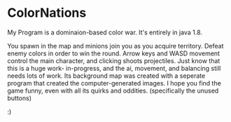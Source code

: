 # ColorNations

My Program is a dominaion-based color war.
It's entirely in java 1.8.

You spawn in the map and minions join you as you
acquire territory. Defeat enemy colors in order
to win the round. Arrow keys and WASD movement
control the main character, and clicking shoots
projectiles. Just know that this is a huge work-
in-progress, and the ai, movement, and balancing
still needs lots of work. Its background map was
created with a seperate program that created the
computer-generated images. I hope you find the
game funny, even with all its quirks and oddities.
  (specifically the unused buttons)

:)
